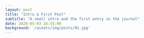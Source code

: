 ```yaml
---
layout: post
title: "Intro & First Post"
subtitle: "A small intro and the first entry in the journal"
date: 2020-05-03 16:55:09
background: '/assets/img/posts/01.jpg'
---
```



